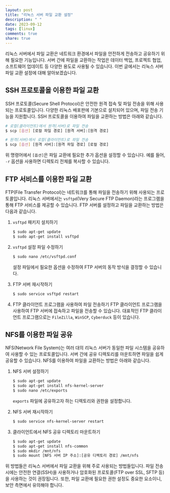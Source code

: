 ```yaml
---
layout: post
title: "리눅스 서버 파일 교환 설정"
description: " "
date: 2023-09-12
tags: [linux]
comments: true
share: true
---
```


리눅스 서버에서 파일 교환은 네트워크 환경에서 파일을 안전하게 전송하고 공유하기 위해 필요한 기능입니다. 서버 간에 파일을 교환하는 작업은 데이터 백업, 프로젝트 협업, 소프트웨어 업데이트 등 다양한 용도로 사용될 수 있습니다. 이번 글에서는 리눅스 서버 파일 교환 설정에 대해 알아보겠습니다.

## SSH 프로토콜을 이용한 파일 교환

SSH 프로토콜(Secure Shell Protocol)은 안전한 원격 접속 및 파일 전송을 위해 사용되는 프로토콜입니다. 다양한 리눅스 배포판에 기본으로 설치되어 있으며, 파일 전송 기능을 지원합니다. SSH 프로토콜을 이용하여 파일을 교환하는 방법은 아래와 같습니다.

```bash
# 로컬(클라이언트)에서 원격(서버)로 파일 전송
$ scp [옵션] [로컬 파일 경로] [원격 서버]:[원격 경로]

# 원격(서버)에서 로컬(클라이언트)로 파일 전송
$ scp [옵션] [원격 서버]:[원격 파일 경로] [로컬 경로]
```

위 명령어에서 `[옵션]`은 파일 교환에 필요한 추가 옵션을 설정할 수 있습니다. 예를 들어, `-r` 옵션을 사용하면 디렉토리 전체를 복사할 수 있습니다.

## FTP 서비스를 이용한 파일 교환

FTP(File Transfer Protocol)는 네트워크를 통해 파일을 전송하기 위해 사용되는 프로토콜입니다. 리눅스 서버에서는 `vsftpd`(Very Secure FTP Daemon)라는 프로그램을 통해 FTP 서비스를 제공할 수 있습니다. FTP 서버를 설정하고 파일을 교환하는 방법은 다음과 같습니다.

1. `vsftpd` 패키지 설치하기
   ```bash
   $ sudo apt-get update
   $ sudo apt-get install vsftpd
   ```

2. `vsftpd` 설정 파일 수정하기
   ```bash
   $ sudo nano /etc/vsftpd.conf
   ```
   설정 파일에서 필요한 옵션을 수정하여 FTP 서버의 동작 방식을 결정할 수 있습니다.

3. FTP 서버 재시작하기
   ```bash
   $ sudo service vsftpd restart
   ```

4. FTP 클라이언트 프로그램을 사용하여 파일 전송하기
   FTP 클라이언트 프로그램을 사용하여 FTP 서버에 접속하고 파일을 전송할 수 있습니다. 대표적인 FTP 클라이언트 프로그램으로는 `FileZilla`, `WinSCP`, `Cyberduck` 등이 있습니다.

## NFS를 이용한 파일 공유

NFS(Network File System)는 여러 대의 리눅스 서버가 동일한 파일 시스템을 공유하여 사용할 수 있는 프로토콜입니다. 서버 간에 공유 디렉토리를 마운트하면 파일을 쉽게 공유할 수 있습니다. NFS를 이용하여 파일을 교환하는 방법은 아래와 같습니다.

1. NFS 서버 설정하기
   ```bash
   $ sudo apt-get update
   $ sudo apt-get install nfs-kernel-server
   $ sudo nano /etc/exports
   ```
   `exports` 파일에 공유하고자 하는 디렉토리와 권한을 설정합니다.

2. NFS 서버 재시작하기
   ```bash
   $ sudo service nfs-kernel-server restart
   ```

3. 클라이언트에서 NFS 공유 디렉토리 마운트하기
   ```bash
   $ sudo apt-get update
   $ sudo apt-get install nfs-common
   $ sudo mkdir /mnt/nfs
   $ sudo mount [NFS 서버 IP 주소]:[공유 디렉토리 경로] /mnt/nfs
   ```

위 방법들은 리눅스 서버에서 파일 교환을 위해 주로 사용되는 방법들입니다. 파일 전송 시에는 안전한 연결(SSH)을 사용하거나 암호화된 프로토콜(FTP over SSL, SFTP 등)을 사용하는 것이 권장됩니다. 또한, 파일 교환에 필요한 권한 설정도 중요한 요소이니, 보안 측면에서 유의해야 합니다.